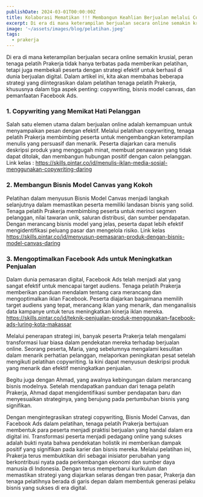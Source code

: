 ```yaml
---
publishDate: 2024-03-01T00:00:00Z
title: Kolaborasi Mematikan !!! Membangun Keahlian Berjualan melalui Copywriting, Bisnis Model Canvas, dan Facebook Ads
excerpt: Di era di mana keterampilan berjualan secara online semakin krusial, peran tenaga pelatih Prakerja tidak hanya terbatas pada memberikan pelatihan, tetapi juga membekali peserta dengan strategi efektif untuk berhasil di dunia berjualan digital.
image: '~/assets/images/blog/pelatihan.jpeg'
tags:
  - prakerja
---
```


Di era di mana keterampilan berjualan secara online semakin krusial, peran tenaga pelatih Prakerja tidak hanya terbatas pada memberikan pelatihan, tetapi juga membekali peserta dengan strategi efektif untuk berhasil di dunia berjualan digital. Dalam artikel ini, kita akan membahas beberapa strategi yang diintegrasikan dalam pelatihan tenaga pelatih Prakerja, khususnya dalam tiga aspek penting: copywriting, bisnis model canvas, dan pemanfaatan Facebook Ads.

### 1. Copywriting yang Memikat Hati Pelanggan

Salah satu elemen utama dalam berjualan online adalah kemampuan untuk menyampaikan pesan dengan efektif. Melalui pelatihan copywriting, tenaga pelatih Prakerja membimbing peserta untuk mengembangkan keterampilan menulis yang persuasif dan menarik. Peserta diajarkan cara menulis deskripsi produk yang menggugah minat, membuat penawaran yang tidak dapat ditolak, dan membangun hubungan positif dengan calon pelanggan. Link kelas : https://skills.pintar.co/id/menulis-iklan-media-sosial-menggunakan-copywriting-daring 

### 2. Membangun Bisnis Model Canvas yang Kokoh

Pelatihan dalam menyusun Bisnis Model Canvas menjadi langkah selanjutnya dalam memastikan peserta memiliki landasan bisnis yang solid. Tenaga pelatih Prakerja membimbing peserta untuk merinci segmen pelanggan, nilai tawaran unik, saluran distribusi, dan sumber pendapatan. Dengan merancang bisnis model yang jelas, peserta dapat lebih efektif mengidentifikasi peluang pasar dan mengelola risiko. Link kelas https://skills.pintar.co/id/menyusun-pemasaran-produk-dengan-bisnis-model-canvas-daring 

### 3. Mengoptimalkan Facebook Ads untuk Meningkatkan Penjualan

Dalam dunia pemasaran digital, Facebook Ads telah menjadi alat yang sangat efektif untuk mencapai target audiens. Tenaga pelatih Prakerja memberikan panduan mendalam tentang cara merancang dan mengoptimalkan iklan Facebook. Peserta diajarkan bagaimana memilih target audiens yang tepat, merancang iklan yang menarik, dan menganalisis data kampanye untuk terus meningkatkan kinerja iklan mereka. https://skills.pintar.co/id/teknik-penjualan-produk-menggunakan-facebook-ads-luring-kota-makassar 

Melalui penerapan strategi ini, banyak peserta Prakerja telah mengalami transformasi luar biasa dalam pendekatan mereka terhadap berjualan online. Seorang peserta, Maria, yang sebelumnya mengalami kesulitan dalam menarik perhatian pelanggan, melaporkan peningkatan pesat setelah mengikuti pelatihan copywriting. Ia kini dapat menyusun deskripsi produk yang menarik dan efektif meningkatkan penjualan.

Begitu juga dengan Ahmad, yang awalnya kebingungan dalam merancang bisnis modelnya. Setelah mendapatkan panduan dari tenaga pelatih Prakerja, Ahmad dapat mengidentifikasi sumber pendapatan baru dan menyesuaikan strateginya, yang berujung pada pertumbuhan bisnis yang signifikan.

Dengan mengintegrasikan strategi copywriting, Bisnis Model Canvas, dan Facebook Ads dalam pelatihan, tenaga pelatih Prakerja bertujuan membentuk para peserta menjadi praktisi berjualan yang handal dalam era digital ini. Transformasi peserta menjadi pedagang online yang sukses adalah bukti nyata bahwa pendekatan holistik ini memberikan dampak positif yang signifikan pada karier dan bisnis mereka.
Melalui pelatihan ini, Prakerja terus membuktikan diri sebagai inisiator perubahan yang berkontribusi nyata pada perkembangan ekonomi dan sumber daya manusia di Indonesia. Dengan terus memperbarui kurikulum dan memastikan strategi yang diajarkan selaras dengan tren pasar, Prakerja dan tenaga pelatihnya berada di garis depan dalam membentuk generasi pelaku bisnis yang sukses di era digital.
